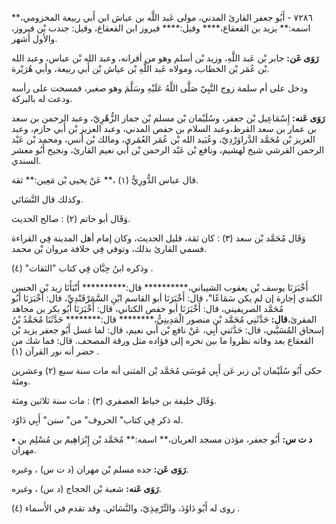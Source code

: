 ٧٢٨٦ - أَبُو جعفر القارئ المدني، مولى عَبد اللَّه بن عياش ابن أَبي ربيعة المخزومي،** اسمه:** يزيد بن القعقاع،**** وقيل:**** فيروز ابن القعقاع، وقيل: جندب بْن فيروز، والأول أشهر.

**رَوَى عَن:** جابر بْن عَبد اللَّهِ، وزيد بْن أسلم وهو من أقرانه، وعبد الله بْن عباس، وعبد الله بْن عُمَر بْن الخطاب، ومولاه عَبد اللَّهِ بْن عياش بْن أَبي ربيعة، وأبي هُرَيْرة.

ودخل على أم سلمة زوج النَّبِيّ صَلَّى اللَّهُ عَلَيْهِ وسَلَّمَ وهو صغير، فمسحت على رأسه ودعت له بالبركة.

**رَوَى عَنه:** إِسْمَاعِيل بْن جعفر، وسُلَيْمان بْن مسلم بْن جماز الزُّهْرِيّ، وعبد الرحمن بن سعد بن عمار بن سعد القرظ،وعبد السلام بن حفص المدني، وعبد العزيز بْن أَبي حازم، وعبد العزيز بْن مُحَمَّد الدَّراوَرْدِيّ، وعُبَيد الله بْن عُمَر العُمَري، ومالك بْن أنس، ومحمد بْن عَبْد الرحمن القرشي شيخ لهشيم، ونافع بْن عَبْد الرحمن بْن أَبي نعيم القارئ، ونجيح أَبُو معشر السندي.

قال عباس الدُّورِيُّ (١) ،** عَنْ يحيى بْن مَعِين:** ثقة.

وكذلك قال النَّسَائي.

وَقَال أبو حاتم (٢) : صالح الحديث.

وَقَال مُحَمَّد بْن سعد (٣) : كان ثقة، قليل الحديث، وكان إمام أهل المدينة فِي القراءة فسمي القارئ بذلك، وتوفي فِي خلافة مروان بْن محمد.

وذكره ابنُ حِبَّان فِي كتاب "الثقات" (٤) .

أَخْبَرَنَا يوسف بْن يعقوب الشيباني،********** قال:********** أَنْبَأَنَا زيد بْن الحسن الكندي إجازة إن لم يكن سَمَاعًا"، قال: أَخْبَرَنَا أبو القاسم ابْنِ السَّمَرْقَنْدِيِّ، قال: أَخْبَرَنَا أَبُو مُحَمَّد الصريفيني، قال: أَخْبَرَنَا أبو حفص الكتاني، قال: أَخْبَرَنَا أَبُو بكر بن مجاهد المقرئ،**قال:** حَدَّثَنِي مُحَمَّد بْن منصور الْمَدِينِيُّ،******** قال:******** حَدَّثَنَا مُحَمَّدُ بْنُ إسحاق المُسَيَّبي، قال: حَدَّثني أَبِي، عَنْ نافع بْن أَبي نعيم، قال: لما غسل أَبُو جعفر يزيد بْن القعقاع بعد وفاته نظروا ما بين نحره إلى فؤاده مثل ورقة المصحف. قال: فما شك من حضر أنه نور القرآن (١) .

حكى أَبُو سُلَيْمان بْن زبر عَن أَبِي مُوسَى مُحَمَّد بْن المثنى أنه مات سنة سبع (٢) وعشرين ومئة.

وَقَال خليفة بن خياط العصفري (٣) : مات سنة ثلاثين ومئة.

له ذكر فِي كتاب" الحروف" من" سنن" أَبِي دَاوُد.

**• د ت س:** أَبُو جعفر، مؤذن مسجد العريان،** اسمه:** مُحَمَّد بْن إِبْرَاهِيم بن مُسْلِم بن مهران.

**رَوَى عَن:** جده مسلم بْن مهران (د ت س) ، وغيره.

**رَوَى عَنه:** شعبة بْن الحجاج (د س) ، وغيره.

روى له أَبُو دَاوُدَ، والتِّرْمِذِيّ، والنَّسَائي. وقد تقدم في الأَسماء (٤) .